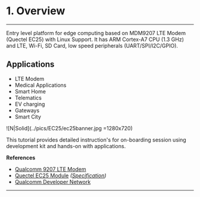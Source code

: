 # 1. Overview

------------
Entry level platform for edge computing based on MDM9207 LTE Modem (Quectel EC25) with Linux Support. It has ARM Cortex-A7 CPU (1.3 GHz) and LTE, Wi-Fi, SD Card, low speed peripherals (UART/SPI/I2C/GPIO).

## Applications

- LTE Modem
- Medical Applications
- Smart Home
- Telematics
- EV charging
- Gateways
- Smart City

![N|Solid](../pics/EC25/ec25banner.jpg =1280x720)

This tutorial provides detailed instruction's for on-boarding session using development kit and hands-on with applications.

__References__
- <a href="https://www.qualcomm.com/products/qualcomm-9207-lte-modem" target="_blank">Qualcomm 9207 LTE Modem</a>
- <a href="https://www.quectel.com/product/lte-ec25-e/" target="_blank">Quectel EC25 Module</a>  _(<a href="https://www.quectel.com/wp-content/uploads/pdfupload/Quectel_EC25_Series_LTE_Standard_Specification_V2.1.pdf" target="_blank">Specification</a>)_
- <a href="https://developer.qualcomm.com/hardware/mdm9207-startup-kit" target="_blank">Qualcomm Developer Network</a>

------------